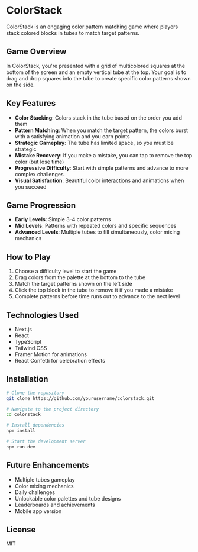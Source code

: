# ColorStack

ColorStack is an engaging color pattern matching game where players stack colored blocks in tubes to match target patterns.

## Game Overview

In ColorStack, you're presented with a grid of multicolored squares at the bottom of the screen and an empty vertical tube at the top. Your goal is to drag and drop squares into the tube to create specific color patterns shown on the side.

## Key Features

- **Color Stacking**: Colors stack in the tube based on the order you add them
- **Pattern Matching**: When you match the target pattern, the colors burst with a satisfying animation and you earn points
- **Strategic Gameplay**: The tube has limited space, so you must be strategic
- **Mistake Recovery**: If you make a mistake, you can tap to remove the top color (but lose time)
- **Progressive Difficulty**: Start with simple patterns and advance to more complex challenges
- **Visual Satisfaction**: Beautiful color interactions and animations when you succeed

## Game Progression

- **Early Levels**: Simple 3-4 color patterns
- **Mid Levels**: Patterns with repeated colors and specific sequences
- **Advanced Levels**: Multiple tubes to fill simultaneously, color mixing mechanics

## How to Play

1. Choose a difficulty level to start the game
2. Drag colors from the palette at the bottom to the tube
3. Match the target patterns shown on the left side
4. Click the top block in the tube to remove it if you made a mistake
5. Complete patterns before time runs out to advance to the next level

## Technologies Used

- Next.js
- React
- TypeScript
- Tailwind CSS
- Framer Motion for animations
- React Confetti for celebration effects

## Installation

```bash
# Clone the repository
git clone https://github.com/yourusername/colorstack.git

# Navigate to the project directory
cd colorstack

# Install dependencies
npm install

# Start the development server
npm run dev
```

## Future Enhancements

- Multiple tubes gameplay
- Color mixing mechanics
- Daily challenges
- Unlockable color palettes and tube designs
- Leaderboards and achievements
- Mobile app version

## License

MIT
